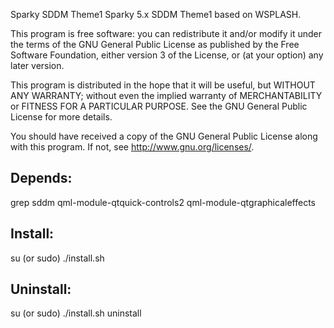 Sparky SDDM Theme1
  Sparky 5.x SDDM Theme1 based on WSPLASH.

This program is free software: you can redistribute it and/or modify
it under the terms of the GNU General Public License as published by
the Free Software Foundation, either version 3 of the License, or
(at your option) any later version.

This program is distributed in the hope that it will be useful,
but WITHOUT ANY WARRANTY; without even the implied warranty of
MERCHANTABILITY or FITNESS FOR A PARTICULAR PURPOSE.  See the
GNU General Public License for more details.

You should have received a copy of the GNU General Public License
along with this program.  If not, see <http://www.gnu.org/licenses/>.

Depends:
------------
grep
sddm
qml-module-qtquick-controls2
qml-module-qtgraphicaleffects

Install:
-------------
su (or sudo) 
./install.sh

Uninstall:
-------------
su (or sudo)
./install.sh uninstall
